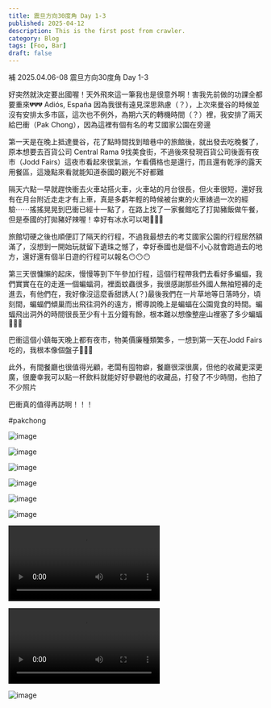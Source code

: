 ```yaml
---
title: 震旦方向30度角 Day 1-3
published: 2025-04-12
description: This is the first post from crawler.
category: Blog
tags: [Foo, Bar]
draft: false
---
```

補 2025.04.06-08
震旦方向30度角 Day 1-3

好突然就決定要出國喔！天外飛來這一筆我也是很意外啊！害我先前做的功課全都要重來💔💔💔 Adiós, España 
因為我很有遠見深思熟慮（？），上次來曼谷的時候並沒有安排太多市區，這次也不例外，為期六天的轉機時間（？）裡，我安排了兩天給巴衝（Pak Chong），因為這裡有個有名的考艾國家公園在旁邊

第一天是在晚上抵達曼谷，花了點時間找到暗巷中的旅館後，就出發去吃晚餐了，原本想要去百貨公司 Central Rama 9找美食街，不過後來發現百貨公司後面有夜市（Jodd Fairs）這夜市看起來很氣派，乍看價格也是還行，而且還有乾淨的露天用餐區，這幾點來看就能知道泰國的觀光不好都難

隔天六點一早就趕快衝去火車站搭火車，火車站的月台很長，但火車很短，還好我有在月台附近走走才有上車，真是多虧年輕的時候被台東的火車婊過一次的經驗⋯⋯搖搖晃晃到巴衝已經十一點了，在路上找了一家餐館吃了打拋豬飯做午餐，但是泰國的打拋豬好辣喔！幸好有冰水可以喝🥵🥵🥵

旅館切硬之後也順便訂了隔天的行程，不過我最想去的考艾國家公園的行程居然額滿了，沒想到一開始玩就留下遺珠之憾了，幸好泰國也是個不小心就會跑過去的地方，還好還有個半日遊的行程可以報名😶😶😶

第三天很慵懶的起床，慢慢等到下午參加行程，這個行程帶我們去看好多蝙蝠，我們實實在在的走進一個蝙蝠洞，裡面蚊蟲很多，我很感謝那些外國人無袖短褲的走進去，有他們在，我好像沒這麼香甜誘人(？)最後我們在一片草地等日落時分，頃刻間，蝙蝠們傾巢而出飛往洞外的遠方，嚮導說晚上是蝙蝠在公園覓食的時間。蝙蝠飛出洞外的時間很長至少有十五分鐘有餘，根本難以想像整座山裡塞了多少蝙蝠🤯🤯🤯

巴衝這個小鎮每天晚上都有夜市，物美價廉種類繁多，一想到第一天在Jodd Fairs吃的，我根本像個盤子🤡🤡🤡

此外，有間餐廳也很值得光顧，老闆有囤物癖，餐廳很深很廣，但他的收藏更深更廣，很慶幸我可以點一杯飲料就能好好參觀他的收藏品，打發了不少時間，也拍了不少照片

巴衝真的值得再訪啊！！！

#pakchong

![image](https://scontent-tpe1-1.cdninstagram.com/v/t51.75761-15/490287876_18476172166065855_1290891897106693209_n.webp?stp=dst-jpg_e35_tt6&_nc_cat=102&ccb=1-7&_nc_sid=18de74&_nc_ohc=M6Yd3HNMBPoQ7kNvwEqTS6B&_nc_oc=Adme2Is9pIpsn0RTPQ8aSAaJtf1yffBYVPFE9TaJsqs52XSZG1iN24klHe5RuB1Ga_Y&_nc_zt=23&_nc_ht=scontent-tpe1-1.cdninstagram.com&edm=ANQ71j8EAAAA&_nc_gid=jHzCnA5PzGsHnJpFfQho_Q&oh=00_AfMqX7mxtMq-To_UZdYslVmiDKQbiPfgw0A8I0cP-Z-5XQ&oe=68641E45)

![image](https://scontent-tpe1-1.cdninstagram.com/v/t51.75761-15/490280100_18476172175065855_1206634820606846666_n.webp?stp=dst-jpg_e35_tt6&_nc_cat=104&ccb=1-7&_nc_sid=18de74&_nc_ohc=pEyRJfHGoTAQ7kNvwFudE20&_nc_oc=Adl9wucWQ_QUBJk4_WUunP1Z1_Jlt03XmvmVDJ_Wjb7dJWbKbXgrqXN-IsLY7nNplmA&_nc_zt=23&_nc_ht=scontent-tpe1-1.cdninstagram.com&edm=ANQ71j8EAAAA&_nc_gid=5NmiKtqwgAD55s338eeP9A&oh=00_AfN0n5adIC6EpGWzLNiDhHpTCJQqzjRL96U22b9BzIENpg&oe=686412E7)

![image](https://scontent-tpe1-1.cdninstagram.com/v/t51.75761-15/490181789_18476172184065855_132926867370416806_n.webp?stp=dst-jpg_e35_tt6&_nc_cat=111&ccb=1-7&_nc_sid=18de74&_nc_ohc=rrz6DJpnldsQ7kNvwGf9HQJ&_nc_oc=AdmbjJn9sD3Qr55s6bsCHC8yFF65yPfhlyimH1fu09zA1FfFEaUvGkWQuHJphDhNg64&_nc_zt=23&_nc_ht=scontent-tpe1-1.cdninstagram.com&edm=ANQ71j8EAAAA&_nc_gid=q2Cf9y-rXIilmLljYpmr6g&oh=00_AfNTVCXediPSW4QykQD-5xFyegtO5tU-0tLLEwvNeiafpg&oe=68641A80)

![image](https://scontent-tpe1-1.cdninstagram.com/v/t51.75761-15/490398575_18476172196065855_3694192027216940138_n.webp?stp=dst-jpg_e35_tt6&_nc_cat=102&ccb=1-7&_nc_sid=18de74&_nc_ohc=IZu1CROExvYQ7kNvwEfh2dl&_nc_oc=Adl5NKKdYj4EqoKvUKfcX5siOB1RH9oSX1HaX4QH4KFqF8BznQhQm9GskNuRhbD_yaE&_nc_zt=23&_nc_ht=scontent-tpe1-1.cdninstagram.com&edm=ANQ71j8EAAAA&_nc_gid=dCjPYC2FybtlHTGccMgQBA&oh=00_AfMdbqC_3PiOUohck1R8-D2Gi1i4UvXtB1t8PWbFSLf6dw&oe=6864303C)

![image](https://scontent-tpe1-1.cdninstagram.com/v/t51.75761-15/490169720_18476172214065855_5227443489136609374_n.webp?stp=dst-jpg_e35_tt6&_nc_cat=104&ccb=1-7&_nc_sid=18de74&_nc_ohc=a9UGG-vKMUoQ7kNvwGAjFos&_nc_oc=AdlRklQWoBf-mnI-uhu8xKr-j-K9a8UUdc4XhU0hhpGGGj4rh7bYysdjxHlgWWm3Pf4&_nc_zt=23&_nc_ht=scontent-tpe1-1.cdninstagram.com&edm=ANQ71j8EAAAA&_nc_gid=YK3wQTfQKhKTw6VZXSAJVA&oh=00_AfOyX-IK2krelUJp0OkbzWUfptYREZEAVZ-pTnkaWziXMw&oe=68644789)

![image](https://scontent-tpe1-1.cdninstagram.com/v/t51.75761-15/490107886_18476172205065855_3831528329050479463_n.webp?stp=dst-jpg_e35_tt6&_nc_cat=109&ccb=1-7&_nc_sid=18de74&_nc_ohc=WAveT-6SNakQ7kNvwGNg_z3&_nc_oc=Adkmb15G9wNmS5mZuekMwF0gqmZYntVui0CqS4XcfrAUmbiI5EEmdbj9I5FfoN9dA4Y&_nc_zt=23&_nc_ht=scontent-tpe1-1.cdninstagram.com&edm=ANQ71j8EAAAA&_nc_gid=nLPThw4K0cDUPXuKXXEcFw&oh=00_AfPu5OM0C1kWiNvmf97aKFx1ZOTGrZ613SOzNQqJrSbtfQ&oe=68641495)

![image](https://scontent-tpe1-1.cdninstagram.com/o1/v/t2/f2/m367/AQOvpTonoBem4ZwA92MvTi_bPFee5SVs8xMsA_NQiDE52JKazpsaPeS8o9ZGtnbX0JEuLLbn8PQxkab29LwnJIFNIzePAq_sT3DZiio.mp4?_nc_cat=109&_nc_sid=5e9851&_nc_ht=scontent-tpe1-1.cdninstagram.com&_nc_ohc=t4mlciboBNAQ7kNvwFAOdlu&efg=eyJ2ZW5jb2RlX3RhZyI6Inhwdl9wcm9ncmVzc2l2ZS5JTlNUQUdSQU0uQ0FST1VTRUxfSVRFTS5DMy4xMDgwLmRhc2hfYmFzZWxpbmVfMTA4MHBfdjEiLCJ4cHZfYXNzZXRfaWQiOjEzNTQ0MDYyMjIzNzIyMzEsInZpX3VzZWNhc2VfaWQiOjEwMTQ2LCJkdXJhdGlvbl9zIjoxNCwidXJsZ2VuX3NvdXJjZSI6Ind3dyJ9&ccb=17-1&vs=9f22c6b22b518e7b&_nc_vs=HBkcFQIYQGlnX2VwaGVtZXJhbC9GRjQwRTdCOURCNUU1RjgzNjhGNTQ4MEIzQjM0Qzg5M192aWRlb19kYXNoaW5pdC5tcDQVAALIARIAKAAYABsCiAd1c2Vfb2lsATEScHJvZ3Jlc3NpdmVfcmVjaXBlATEVAAAmjvag3Oj05wQVAigCQzMsF0AthaHKwIMSGBZkYXNoX2Jhc2VsaW5lXzEwODBwX3YxEQB17gdlxJ4BAA&_nc_zt=28&oh=00_AfMwg552F1i4uLvkoQzvkFEJ4wR9aDlUaql1BxQRFe2K2g&oe=686436B2)

![image](https://scontent-tpe1-1.cdninstagram.com/o1/v/t2/f2/m367/AQNJRw1x2GLt5v2cL5_7XfDRkpKJDrdyrhSNV2LQHzOVlNmjacyuE2Y0hLfivWDRvUZMPYtMcc8BiCJ5nfnCFNQeX2HywAF3ogHWq2g.mp4?_nc_cat=104&_nc_sid=5e9851&_nc_ht=scontent-tpe1-1.cdninstagram.com&_nc_ohc=5fXaYi_bH_UQ7kNvwE7UZuK&efg=eyJ2ZW5jb2RlX3RhZyI6Inhwdl9wcm9ncmVzc2l2ZS5JTlNUQUdSQU0uQ0FST1VTRUxfSVRFTS5DMy4xMDgwLmRhc2hfYmFzZWxpbmVfMTA4MHBfdjEiLCJ4cHZfYXNzZXRfaWQiOjEwMTI4ODgzNTcwMDM2OTUsInZpX3VzZWNhc2VfaWQiOjEwMTQ2LCJkdXJhdGlvbl9zIjoyMCwidXJsZ2VuX3NvdXJjZSI6Ind3dyJ9&ccb=17-1&vs=dfb00f3c4b9ed309&_nc_vs=HBkcFQIYQGlnX2VwaGVtZXJhbC81MjQ3Nzc0QUZERkQ3MTRBMDVGRjAyMjlENjI4NzZBMF92aWRlb19kYXNoaW5pdC5tcDQVAALIARIAKAAYABsCiAd1c2Vfb2lsATEScHJvZ3Jlc3NpdmVfcmVjaXBlATEVAAAm3oa7q-7NzAMVAigCQzMsF0A0kOVgQYk3GBZkYXNoX2Jhc2VsaW5lXzEwODBwX3YxEQB17gdlxJ4BAA&_nc_zt=28&oh=00_AfMsVT04IquXv272p25Hoja35_KBcWaaRy9PvFq6LXTDVQ&oe=68643DDD)

![image](https://scontent-tpe1-1.cdninstagram.com/v/t51.75761-15/490713325_18476172223065855_697342392915583561_n.webp?stp=dst-jpg_e35_tt6&_nc_cat=111&ccb=1-7&_nc_sid=18de74&_nc_ohc=2iSmftU-7bMQ7kNvwEpfi9X&_nc_oc=Adn6Omq4dLLIC6evRFYWXSxlY3dk2vsHQKHWdwxwEGTys2VLMJsyCCvFegpounncFH0&_nc_zt=23&_nc_ht=scontent-tpe1-1.cdninstagram.com&edm=ANQ71j8EAAAA&_nc_gid=RWjD_shLzPYZ0-FgnL4RAg&oh=00_AfP_TbPjAvtv3V30milTwyUbEyCDCebdFqo5lj0KSFFOfQ&oe=68644742)
